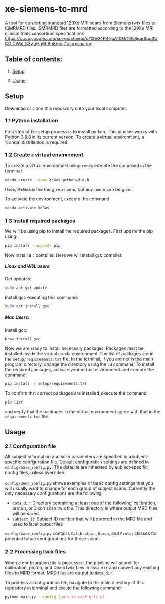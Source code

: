 # xe-siemens-to-mrd

A tool for converting standard 129Xe MRI scans from Siemens twix files to ISMRMRD files. ISMRMRD files are formatted according to the 129Xe MRI clinical trials consortium specifications: https://docs.google.com/spreadsheets/d/1SeG4K4VgA1DUrTBhSjgeSqu3UCGiCWaLG3wqHg6hBh8/edit?usp=sharing.

## Table of contents:

1. [Setup](#setup)

2. [Usage](#usage)

## Setup

Download or clone this repository onto your local computer.

### 1.1 Python installation

First step of the setup process is to install python. This pipeline works with Python 3.8.8 in its current version. To create a virtual environment, a 'conda' distribution is required.

### 1.2 Create a virtual environment

To create a virtual environment using `conda` execute the command in the terminal:

```bash
conda create --name XeGas python=3.8.8
```

Here, XeGas is the the given name, but any name can be given.

To activate the environment, execute the command

```bash
conda activate XeGas
```

### 1.3 Install required packages

We will be using pip to install the required packages. First update the pip using:

```bash
pip install --upgrade pip
```

Now install a c compiler. Here we will install gcc compiler.

##### Linux and WSL users:

Get updates:

```bash
sudo apt-get update
```

Install gcc executing this command:

```bash
sudo apt install gcc
```

##### Mac Users:

Install gcc:

```bash
brew install gcc
```

Now we are ready to install necessary packages. Packages must be installed inside the virtual conda environment. The list of packages are in the `setup/requirements.txt` file. In the terminal, if you are not in the main program directory, change the directory using the `cd` command. To install the required packages, activate your virtual environment and execute the command:

```bash
pip install -r setup/requirements.txt
```

To confirm that correct packages are installed, execute the command

```
pip list
```

and verify that the packages in the virtual environment agree with that in the `requirements.txt` file.

## Usage

### 2.1 Configuration file

All subject information and scan parameters are specified in a subject-specific configuration file. Default configuration settings are defined in `config/base_config.py`. The defaults are inhereted by subject-specific config files, unless overriden.
<br />
<br />`config/demo_config.py` shows examples of basic config settings that you will usually want to change for each group of subject scans. Currently the only necessary configurations are the following:

- `data_dir`: Directory containing at least one of the following: calibration, proton, or Dixon scan twix file. This directory is where output MRD files will be saved.
- `subject_id`: Subject ID number that will be stored in the MRD file and used to label output files

`config/base_config.py` contains `Calibration`, `Dixon`, and `Proton` classes for potential future configurations for these scans.

### 2.2 Processing twix files

When a configuration file is processed, the pipeline will search for calibration, proton, and Dixon twix files in `data_dir` and convert any existing files to MRD format. MRD files are output to `data_dir`.

To process a configuration file, navigate to the main directory of this repository in terminal and excute the following command:

```bash
python main.py --config [path-to-config-file]
```
